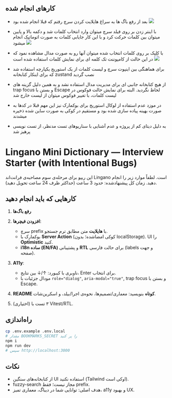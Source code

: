 ## کارهای انجام شده

- بعد از رفع باگ ها به سراغ هایلایت کردن سرچ رفتم که قبلا انجام شده بود
  [![](https://iili.io/KkT2JTX.md.png)](https://freeimage.host/i/KkT2JTX)

- با اینتر زدن بر روی فیلد سرچ میتوان وارد انتخاب کلمات شد و دکمه بالا و پایین میتوان بین کلمات حرکت کرد و با این کار جایابی کلمات به صورت اتوماتیک انجام میشود
  [![](https://iili.io/KkT29pt.md.png)](https://freeimage.host/i/KkT29pt)

- با کلیک بر روی کلمات انتخاب شده میتوان آنها رو به صورت مدال مشاهده نمود که در این حالت از کامپوننت تک کلمه ای برای نمایش کلمات استفاده شده است
  [![](https://iili.io/KkT2djn.md.png)](https://freeimage.host/i/KkT2djn)

- برای هماهنگی بین اینپوت سرچ و لیست کلمات از یک استوریج یکپارچه استفاده شد که برای اینکار کتابخانه zustand نصب گردید

- از هیچ کتابخانه جانبی ای برای مدیریت مدال استفاده نشد و به همین دلیل گزینه های trap focus و بستن با Escape لحاظ نگردید. البته برای نمایش حالت فوکوس در لیست کلمات، با تغییر فوکوس میتوان از لیست خارج شد

- در موزد عدم استفاده از لوکال استوریج برای بوکمارک نیز این مهم قبلا در کدها به صورت بهینه پیاده سازی شده بود و مستقیم در کوکی به صورت ساین شده ذخیره میشدند

- به دلیل دیتای کم از پروژه و عدم آشنایی با سناریوهای تست مدنظر، از تست نویسی پرهیز شد

# Lingano Mini Dictionary — Interview Starter (with Intentional Bugs)

این ریپو برای مرحله‌ی سوم مصاحبه‌ی فرانت‌اند Lingano است.
لطفاً موارد زیر را انجام دهید. زمان کل پیشنهادشده: حدود 3 ساعت (حداکثر ظرف 24 ساعت تحویل دهید).

## کارهایی که باید انجام دهید

1. **رفع باگ‌ها**

2. **افزودن فیچرها**:

   - سرچ prefix با **هایلایت** متن مطابق ترم جستجو.
   - بوکمارک با **Server Action** (کوکی امضاشده؛ بدون localStorage). UI را **Optimistic** کنید.
   - **i18n ساده (EN/FA)** و پشتیبانی **RTL** برای حالت فارسی (labels و جهت صفحه).

3. **A11y**:

   - ناوبری با کیبورد: ↑/↓ بین نتایج، Enter برای انتخاب.
   - مودال جزئیات با `role="dialog"`, `aria-modal="true"`, trap focus و بستن با Escape.

4. **README کوتاه** بنویسید: معماری/تصمیم‌ها، نحوه‌ی اجرا/بیلد، و اسکرین‌شات.

5. (اختیاری) ۳ تست با Vitest/RTL.

## راه‌اندازی

```bash
cp .env.example .env.local
# مقدار BOOKMARKS_SECRET را پر کنید
npm i
npm run dev
# سپس http://localhost:3000
```

## نکات

- از کتابخانه‌های سنگین UI استفاده نکنید (Tailwind اوکی است).
- fuzzy-search مجاز نیست؛ فقط prefix.
- هدف اصلی: توانایی شما در دیباگ، معماری تمیز، a11y و بهبود UX.
